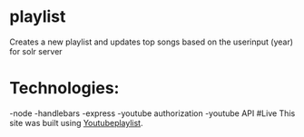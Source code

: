 # playlist
Creates a new playlist and updates top songs based on the userinput (year) for solr server
# Technologies:
-node
-handlebars
-express
-youtube authorization
-youtube API
#Live
This site was built using [Youtubeplaylist](https://glacial-sea-63213.herokuapp.com/).